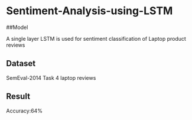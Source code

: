 # Sentiment-Analysis-using-LSTM

##Model

A single layer LSTM is used for sentiment classification of Laptop product reviews

## Dataset

SemEval-2014 Task 4 laptop reviews 

## Result

Accuracy:64%
